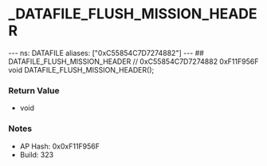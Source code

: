 # _DATAFILE_FLUSH_MISSION_HEADER

--- ns: DATAFILE aliases: ["0xC55854C7D7274882"] --- ## DATAFILE_FLUSH_MISSION_HEADER  // 0xC55854C7D7274882 0xF11F956F void DATAFILE_FLUSH_MISSION_HEADER();

### Return Value
* void

### Notes
* AP Hash: 0x0xF11F956F
* Build: 323

